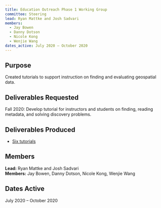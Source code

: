 ```yaml
---
title: Education Outreach Phase 1 Working Group
committee: Steering
lead: Ryan Mattke and Josh Sadvari
members:
  - Jay Bowen
  - Danny Dotson
  - Nicole Kong
  - Wenjie Wang
dates_active: July 2020 – October 2020
---
```


## Purpose

Created tutorials to support instruction on finding and evaluating geospatial data.

## Deliverables Requested

Fall 2020: Develop tutorial for instructors and students on finding, reading metadata, and solving discovery problems.

## Deliverables Produced

- [Six tutorials](/tutorials/)

## Members

**Lead:** Ryan Mattke and Josh Sadvari  
**Members:** Jay Bowen, Danny Dotson, Nicole Kong, Wenjie Wang

## Dates Active

July 2020 – October 2020
